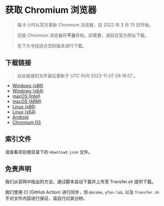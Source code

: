 # 获取 Chromium 浏览器

> 每 8 小时从官方更新 Chromium 浏览器，自 2022 年 3 月 13 日开始。
> 
> 旧版 Chromium 浏览器将**不会**存档，如需要，请前往官方网址下载。
>
> 在下方寻找适合您的版本进行下载。

## 下载链接

> 此处链接的文件最后更新于 UTC 时间 2023-11-07 08:18:07
。

- [Windows (x86)](https://transfer.sh/wtHm1Hplm7/Win.zip)
- [Windows (x64)](https://transfer.sh/UQtaSu0Qay/Win_x64.zip)
- [macOS (Intel)](https://transfer.sh/RFtue1Ri2e/Mac.zip)
- [macOS (ARM)](https://transfer.sh/wvp6oCbtyi/Mac_Arm.zip)
- [Linux (x86)](https://transfer.sh/DdHCRTtvYh/Linux.zip)
- [Linux (x64)](https://transfer.sh/j2by42Bps0/Linux_x64.zip)
- [Android](https://transfer.sh/iLYw7sdrQK/Android.zip)
- [Chromium OS](https://transfer.sh/Y4cnMw9y3s/Linux_ChromiumOS_Full.zip)

## 索引文件

请查看项目根目录下的 `download.json` 文件。

## 免责声明

我们从官网中指出的方法，通过脚本自动下载并上传至 Transfer.sh 提供下载。

我们使用 CI (GitHub Action) 进行同步，但 `@ocoke`, `yfun-lab`, 以及 `Transfer.sh` 不对文件内容进行保证，请自行对其分辨。
